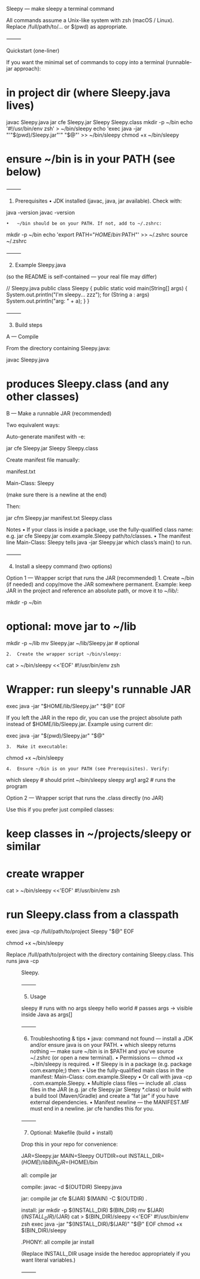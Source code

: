 Sleepy — make sleepy a terminal command

All commands assume a Unix-like system with zsh (macOS / Linux). Replace /full/path/to/... or $(pwd) as appropriate.

⸻

Quickstart (one-liner)

If you want the minimal set of commands to copy into a terminal (runnable-jar approach):

# in project dir (where Sleepy.java lives)
javac Sleepy.java
jar cfe Sleepy.jar Sleepy Sleepy.class
mkdir -p ~/bin
echo '#!/usr/bin/env zsh' > ~/bin/sleepy
echo 'exec java -jar "'"$(pwd)/Sleepy.jar"'" "$@"' >> ~/bin/sleepy
chmod +x ~/bin/sleepy
# ensure ~/bin is in your PATH (see below)


⸻

1) Prerequisites
	•	JDK installed (javac, java, jar available). Check with:

java -version
javac -version


	•	~/bin should be on your PATH. If not, add to ~/.zshrc:

mkdir -p ~/bin
echo 'export PATH="$HOME/bin:$PATH"' >> ~/.zshrc
source ~/.zshrc



⸻

2) Example Sleepy.java

(so the README is self-contained — your real file may differ)

// Sleepy.java
public class Sleepy {
    public static void main(String[] args) {
        System.out.println("I'm sleepy... zzz");
        for (String a : args) System.out.println("arg: " + a);
    }
}


⸻

3) Build steps

A — Compile

From the directory containing Sleepy.java:

javac Sleepy.java
# produces Sleepy.class (and any other classes)

B — Make a runnable JAR (recommended)

Two equivalent ways:

Auto-generate manifest with -e:

jar cfe Sleepy.jar Sleepy Sleepy.class

Create manifest file manually:

manifest.txt

Main-Class: Sleepy

(make sure there is a newline at the end)

Then:

jar cfm Sleepy.jar manifest.txt Sleepy.class

Notes
	•	If your class is inside a package, use the fully-qualified class name: e.g. jar cfe Sleepy.jar com.example.Sleepy path/to/classes.
	•	The manifest line Main-Class: Sleepy tells java -jar Sleepy.jar which class’s main() to run.

⸻

4) Install a sleepy command (two options)

Option 1 — Wrapper script that runs the JAR (recommended)
	1.	Create ~/bin (if needed) and copy/move the JAR somewhere permanent. Example: keep JAR in the project and reference an absolute path, or move it to ~/lib/:

mkdir -p ~/bin
# optional: move jar to ~/lib
mkdir -p ~/lib
mv Sleepy.jar ~/lib/Sleepy.jar            # optional

	2.	Create the wrapper script ~/bin/sleepy:

cat > ~/bin/sleepy <<'EOF'
#!/usr/bin/env zsh
# Wrapper: run sleepy's runnable JAR
exec java -jar "$HOME/lib/Sleepy.jar" "$@"
EOF

If you left the JAR in the repo dir, you can use the project absolute path instead of $HOME/lib/Sleepy.jar. Example using current dir:

exec java -jar "$(pwd)/Sleepy.jar" "$@"

	3.	Make it executable:

chmod +x ~/bin/sleepy

	4.	Ensure ~/bin is on your PATH (see Prerequisites). Verify:

which sleepy     # should print ~/bin/sleepy
sleepy arg1 arg2 # runs the program

Option 2 — Wrapper script that runs the .class directly (no JAR)

Use this if you prefer just compiled classes:

# keep classes in ~/projects/sleepy or similar
# create wrapper
cat > ~/bin/sleepy <<'EOF'
#!/usr/bin/env zsh
# run Sleepy.class from a classpath
exec java -cp /full/path/to/project Sleepy "$@"
EOF

chmod +x ~/bin/sleepy

Replace /full/path/to/project with the directory containing Sleepy.class. This runs java -cp <dir> Sleepy.

⸻

5) Usage

sleepy                # runs with no args
sleepy hello world    # passes args -> visible inside Java as args[]


⸻

6) Troubleshooting & tips
	•	java: command not found — install a JDK and/or ensure java is on your PATH.
	•	which sleepy returns nothing — make sure ~/bin is in $PATH and you’ve source ~/.zshrc (or open a new terminal).
	•	Permissions — chmod +x ~/bin/sleepy is required.
	•	If Sleepy is in a package (e.g. package com.example;) then:
	•	Use the fully-qualified main class in the manifest: Main-Class: com.example.Sleepy
	•	Or call with java -cp . com.example.Sleepy.
	•	Multiple class files — include all .class files in the JAR (e.g. jar cfe Sleepy.jar Sleepy *.class) or build with a build tool (Maven/Gradle) and create a “fat jar” if you have external dependencies.
	•	Manifest newline — the MANIFEST.MF must end in a newline. jar cfe handles this for you.

⸻

7) Optional: Makefile (build + install)

Drop this in your repo for convenience:

JAR=Sleepy.jar
MAIN=Sleepy
OUTDIR=out
INSTALL_DIR=$(HOME)/lib
BIN_DIR=$(HOME)/bin

all: compile jar

compile:
	javac -d $(OUTDIR) Sleepy.java

jar: compile
	jar cfe $(JAR) $(MAIN) -C $(OUTDIR) .

install: jar
	mkdir -p $(INSTALL_DIR) $(BIN_DIR)
	mv $(JAR) $(INSTALL_DIR)/$(JAR)
	cat > $(BIN_DIR)/sleepy <<'EOF'
#!/usr/bin/env zsh
exec java -jar "$(INSTALL_DIR)/$(JAR)" "$@"
EOF
	chmod +x $(BIN_DIR)/sleepy

.PHONY: all compile jar install

(Replace INSTALL_DIR usage inside the heredoc appropriately if you want literal variables.)

⸻
